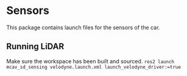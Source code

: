 # Sensors

This package contains launch files for the sensors of the car.

## Running LiDAR
Make sure the workspace has been built and sourced. 
`ros2 launch mcav_sd_sensing velodyne.launch.xml launch_velodyne_driver:=true`